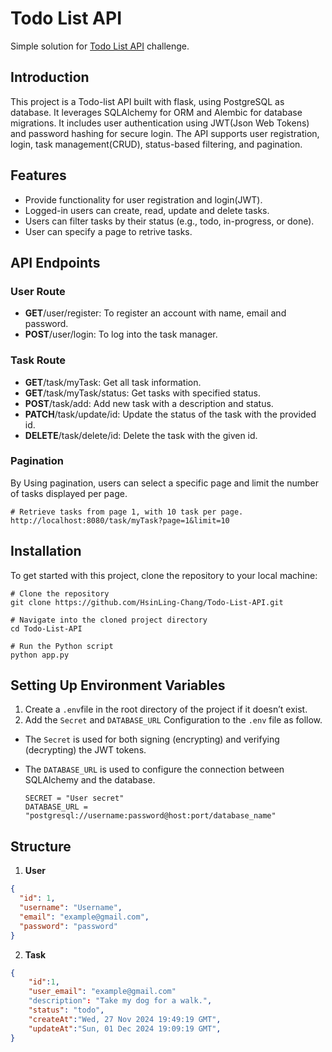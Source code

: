 # Todo List API

Simple solution for [Todo List API](https://roadmap.sh/projects/todo-list-api) challenge.

## Introduction

This project is a Todo-list API built with flask, using PostgreSQL as database. It leverages SQLAlchemy for ORM and Alembic for database migrations. It includes user authentication using JWT(Json Web Tokens) and password hashing for secure login. The API supports user registration, login, task management(CRUD), status-based filtering, and pagination.

## Features

- Provide functionality for user registration and login(JWT).
- Logged-in users can create, read, update and delete tasks.
- Users can filter tasks by their status (e.g., todo, in-progress, or done).
- User can specify a page to retrive tasks.

## API Endpoints

### User Route

- **GET**/user/register: To register an account with name, email and password.
- **POST**/user/login: To log into the task manager.

### Task Route

- **GET**/task/myTask: Get all task information.
- **GET**/task/myTask/status: Get tasks with specified status.
- **POST**/task/add: Add new task with a description and status.
- **PATCH**/task/update/id: Update the status of the task with the provided id.
- **DELETE**/task/delete/id: Delete the task with the given id.

### Pagination

By Using pagination, users can select a specific page and limit the number of tasks displayed per page.

```shell
# Retrieve tasks from page 1, with 10 task per page.
http://localhost:8080/task/myTask?page=1&limit=10
```

## Installation

To get started with this project, clone the repository to your local machine:

```shell
# Clone the repository
git clone https://github.com/HsinLing-Chang/Todo-List-API.git

# Navigate into the cloned project directory
cd Todo-List-API

# Run the Python script
python app.py
```

## Setting Up Environment Variables

1. Create a `.env`file in the root directory of the project if it doesn’t exist.
2. Add the `Secret` and `DATABASE_URL` Configuration to the `.env` file as follow.

- The `Secret` is used for both signing (encrypting) and verifying (decrypting) the JWT tokens.

- The `DATABASE_URL` is used to configure the connection between SQLAlchemy and the database.
  ```shell
  SECRET = "User secret"
  DATABASE_URL = "postgresql://username:password@host:port/database_name"
  ```

## Structure

1. **User**

```json
{
  "id": 1,
  "username": "Username",
  "email": "example@gmail.com",
  "password": "password"
}
```

2. **Task**

```json
{
    "id":1,
    "user_email": "example@gmail.com"
    "description": "Take my dog for a walk.",
    "status": "todo",
    "createAt":"Wed, 27 Nov 2024 19:49:19 GMT",
    "updateAt":"Sun, 01 Dec 2024 19:09:19 GMT",
}
```

